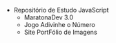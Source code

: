 - Repositório de Estudo JavaScript
	- MaratonaDev 3.0
	- Jogo Adivinhe o Número
	- Site PortFólio de Imagens
